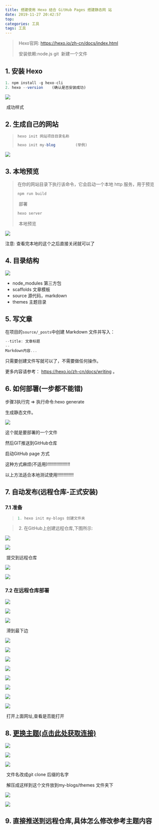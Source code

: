 ```yaml
---
title: 搭建使用 Hexo 结合 GitHub Pages 搭建静态网 站
date: 2019-11-27 20:42:57
top:
categories: 工具
tags: 工具
---
```

> ​	Hexo官网: https://hexo.io/zh-cn/docs/index.html 
>
> ​	安装依赖:node.js	git
> ​	新建一个文件

## 1. 安装 Hexo

```javascript
1. npm install -g hexo-cli
2. hexo --version    (确认是否安装成功)
```

![](https://raw.githubusercontent.com/fangshiqian/mtup/master/mtup/%E7%A1%AE%E8%AE%A4%E6%98%AF%E5%90%A6%E5%AE%89%E8%A3%85%E6%88%90%E5%8A%9F)

​			成功样式

## 2. 生成自己的网站

> ```javascript
> hexo init 网站项目目录名称
> ```
>
> 
>
> ```javascript
> hexo init my-blog			(举例)
> ```
>
> 

![](https://raw.githubusercontent.com/fangshiqian/mtup/master/mtup/%E7%9B%AE%E5%BD%95)

## 3. 本地预览

> 在你的网站目录下执行该命令，它会启动一个本地 http 服务，用于预览 
>
> ```javascript
> npm run build
> ```
>
> ​	 部署
>
> ```javascript
> hexo server
> ```
>
> ​	 本地预览

![](https://raw.githubusercontent.com/fangshiqian/mtup/master/mtup/%E6%9C%AC%E5%9C%B0%E9%A2%84%E8%A7%88)

注意: 查看完本地的这个之后直接关闭就可以了

## 4. 目录结构

![](https://raw.githubusercontent.com/fangshiqian/mtup/master/mtup/%E7%9B%AE%E5%BD%95)

* node_modules 第三方包
* scaﬀolds 文章模板
* source 源代码，markdown
* themes 主题目录

## 5. 写文章

在项目的`source/_posts`中创建 Markdown 文件并写入：

```javascript
--title: 文章标题
--
Markdown内容...
```

只需要创建文件写就可以了，不需要做任何操作。

更多内容请参考： https://hexo.io/zh-cn/docs/writing 。

## 6. 如何部署(一步都不能错)

步骤3执行完 =>  执行命令:hexo generate

 生成静态文件。

![](https://raw.githubusercontent.com/fangshiqian/mtup/master/mtup/%E6%96%87%E4%BB%B6)

这个就是要部署的一个文件

然后GIT推送到GitHub仓库

启动GitHub page 方式

这种方式麻烦(不适用)!!!!!!!!!!!!!!!!!!

以上方法适合本地测试使用!!!!!!!!!!!!!

## 7. 自动发布(远程仓库-正式安装)

### 7.1 准备

> ```javascript
> 1. hexo init my-blogs	创建文件夹
> ```

> ​	2. 在GitHub上创建远程仓库,下图所示:

![](https://raw.githubusercontent.com/fangshiqian/mtup/master/mtup/%E4%BB%93%E8%BF%9C%E7%A8%8B%E5%BA%93)

![](https://raw.githubusercontent.com/fangshiqian/mtup/master/mtup/%E6%9C%AC%E5%9C%B0%E4%BF%AE%E6%94%B9)

​	提交到远程仓库

![](https://raw.githubusercontent.com/fangshiqian/mtup/master/mtup/%E6%8F%90%E4%BA%A4%E5%88%B0%E8%BF%9C%E7%A8%8B%E4%BB%93%E5%BA%93)

![](https://raw.githubusercontent.com/fangshiqian/mtup/master/mtup/%E4%BB%93%E5%BA%93)

### 7.2 在远程仓库部署

![](https://raw.githubusercontent.com/fangshiqian/mtup/master/mtup/%E9%83%A8%E7%BD%B2)





![](https://raw.githubusercontent.com/fangshiqian/mtup/master/mtup/2)





![](https://raw.githubusercontent.com/fangshiqian/mtup/master/mtup/%E9%98%BF%E8%90%A8%E5%BE%B7)

​																						滑到最下边

![](https://raw.githubusercontent.com/fangshiqian/mtup/master/mtup/%E5%AE%89%E6%85%B0)





![](https://raw.githubusercontent.com/fangshiqian/mtup/master/mtup/%E9%98%BF%E6%96%AF%E9%A1%BF)



![](https://raw.githubusercontent.com/fangshiqian/mtup/master/mtup/123)



![](https://raw.githubusercontent.com/fangshiqian/mtup/master/mtup/123%E7%88%B1%E6%88%91%E7%9A%84)



![](https://raw.githubusercontent.com/fangshiqian/mtup/master/mtup/2374)



![](https://raw.githubusercontent.com/fangshiqian/mtup/master/mtup/%E5%87%A0%E5%8D%81%E5%9D%97)



![](https://raw.githubusercontent.com/fangshiqian/mtup/master/mtup/%E4%BD%BF%E7%94%A8)



![](https://raw.githubusercontent.com/fangshiqian/mtup/master/mtup/1231%E4%BD%8D)

​																					打开上面网址,查看是否能打开



## 8. [更换主题(点击此处获取连接)]( https://hexo.io/themes/ )

![](https://raw.githubusercontent.com/fangshiqian/mtup/master/mtup/12312)



![](https://raw.githubusercontent.com/fangshiqian/mtup/master/mtup/12334%E6%89%8B%E6%89%93)

![](https://raw.githubusercontent.com/fangshiqian/mtup/master/mtup/23454352)

​																						文件名改成git clone 后缀的名字

​																			解压成这样到这个文件放到my-blogs/themes 文件夹下

![](https://raw.githubusercontent.com/fangshiqian/mtup/master/mtup/123%E8%AF%B7%E9%97%AE)

![](https://raw.githubusercontent.com/fangshiqian/mtup/master/mtup/%E9%A9%B1%E8%9A%8A%E5%99%A8)

## 9. 直接推送到远程仓库,具体怎么修改参考主题内容